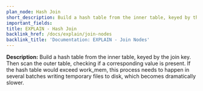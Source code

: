 ```yaml
---
plan_node: Hash Join
short_description: Build a hash table from the inner table, keyed by the join key. Then scan the outer table, checking if a corresponding value is  present. If the hash table would exceed work_mem, this process needs to happen in several batches writing temporary files to disk, which becomes dramatically slower.
important_fields:
title: EXPLAIN - Hash Join
backlink_href: /docs/explain/join-nodes
backlink_title: 'Documentation: EXPLAIN - Join Nodes'
---
```


**Description:** Build a hash table from the inner table, keyed by the join key. Then scan the outer table, checking if a corresponding value is  present. If the hash table would exceed work_mem, this process needs to happen in several batches writing temporary files to disk, which becomes dramatically slower.